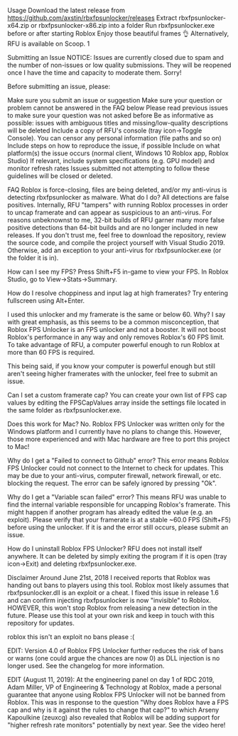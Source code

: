 Usage
Download the latest release from https://github.com/axstin/rbxfpsunlocker/releases
Extract rbxfpsunlocker-x64.zip or rbxfpsunlocker-x86.zip into a folder
Run rbxfpsunlocker.exe before or after starting Roblox
Enjoy those beautiful frames 👌
Alternatively, RFU is available on Scoop. 1

Submitting an Issue
NOTICE: Issues are currently closed due to spam and the number of non-issues or low quality submissions. They will be reopened once I have the time and capacity to moderate them. Sorry!

Before submitting an issue, please:

Make sure you submit an issue or suggestion
Make sure your question or problem cannot be answered in the FAQ below
Please read previous issues to make sure your question was not asked before
Be as informative as possible: issues with ambiguous titles and missing/low-quality descriptions will be deleted
Include a copy of RFU's console (tray icon->Toggle Console). You can censor any personal information (file paths and so on)
Include steps on how to reproduce the issue, if possible
Include on what platform(s) the issue occurs (normal client, Windows 10 Roblox app, Roblox Studio)
If relevant, include system specifications (e.g. GPU model) and monitor refresh rates
Issues submitted not attempting to follow these guidelines will be closed or deleted.

FAQ
Roblox is force-closing, files are being deleted, and/or my anti-virus is detecting rbxfpsunlocker as malware. What do I do?
All detections are false positives. Internally, RFU "tampers" with running Roblox processes in order to uncap framerate and can appear as suspicious to an anti-virus. For reasons unbeknownst to me, 32-bit builds of RFU garner many more false positive detections than 64-bit builds and are no longer included in new releases. If you don't trust me, feel free to download the repository, review the source code, and compile the project yourself with Visual Studio 2019. Otherwise, add an exception to your anti-virus for rbxfpsunlocker.exe (or the folder it is in).

How can I see my FPS?
Press Shift+F5 in-game to view your FPS. In Roblox Studio, go to View->Stats->Summary.

How do I resolve choppiness and input lag at high framerates?
Try entering fullscreen using Alt+Enter.

I used this unlocker and my framerate is the same or below 60. Why?
I say with great emphasis, as this seems to be a common misconception, that Roblox FPS Unlocker is an FPS unlocker and not a booster. It will not boost Roblox's performance in any way and only removes Roblox's 60 FPS limit. To take advantage of RFU, a computer powerful enough to run Roblox at more than 60 FPS is required.

This being said, if you know your computer is powerful enough but still aren't seeing higher framerates with the unlocker, feel free to submit an issue.

Can I set a custom framerate cap?
You can create your own list of FPS cap values by editing the FPSCapValues array inside the settings file located in the same folder as rbxfpsunlocker.exe.

Does this work for Mac?
No. Roblox FPS Unlocker was written only for the Windows platform and I currently have no plans to change this. However, those more experienced and with Mac hardware are free to port this project to Mac!

Why do I get a "Failed to connect to Github" error?
This error means Roblox FPS Unlocker could not connect to the Internet to check for updates. This may be due to your anti-virus, computer firewall, network firewall, or etc. blocking the request. The error can be safely ignored by pressing "Ok".

Why do I get a "Variable scan failed" error?
This means RFU was unable to find the internal variable responsible for uncapping Roblox's framerate. This might happen if another program has already edited the value (e.g. an exploit). Please verify that your framerate is at a stable ~60.0 FPS (Shift+F5) before using the unlocker. If it is and the error still occurs, please submit an issue.

How do I uninstall Roblox FPS Unlocker?
RFU does not install itself anywhere. It can be deleted by simply exiting the program if it is open (tray icon->Exit) and deleting rbxfpsunlocker.exe.

Disclaimer
Around June 21st, 2018 I received reports that Roblox was handing out bans to players using this tool. Roblox most likely assumes that rbxfpsunlocker.dll is an exploit or a cheat. I fixed this issue in release 1.6 and can confirm injecting rbxfpsunlocker is now "invisible" to Roblox. HOWEVER, this won't stop Roblox from releasing a new detection in the future. Please use this tool at your own risk and keep in touch with this repository for updates.

roblox this isn't an exploit no bans please :(

EDIT: Version 4.0 of Roblox FPS Unlocker further reduces the risk of bans or warns (one could argue the chances are now 0) as DLL injection is no longer used. See the changelog for more information.

EDIT (August 11, 2019): At the engineering panel on day 1 of RDC 2019, Adam Miller, VP of Engineering & Technology at Roblox, made a personal guarantee that anyone using Roblox FPS Unlocker will not be banned from Roblox. This was in response to the question "Why does Roblox have a FPS cap and why is it against the rules to change that cap?" to which Arseny Kapoulkine (zeuxcg) also revealed that Roblox will be adding support for "higher refresh rate monitors" potentially by next year. See the video here!
